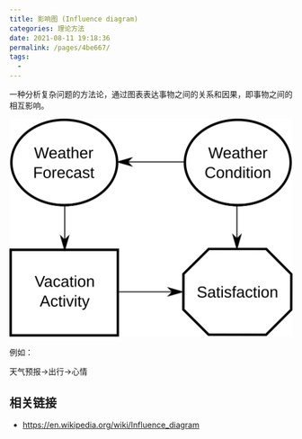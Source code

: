 ```yaml
---
title: 影响图 (Influence diagram)
categories: 理论方法
date: 2021-08-11 19:18:36
permalink: /pages/4be667/
tags: 
  - 
---
```


一种分析复杂问题的方法论，通过图表表达事物之间的关系和因果，即事物之间的相互影响。

![例子](././influence-diagram/simple-influence-diagram.svg)

例如：

天气预报->出行->心情

## 相关链接
- https://en.wikipedia.org/wiki/Influence_diagram
